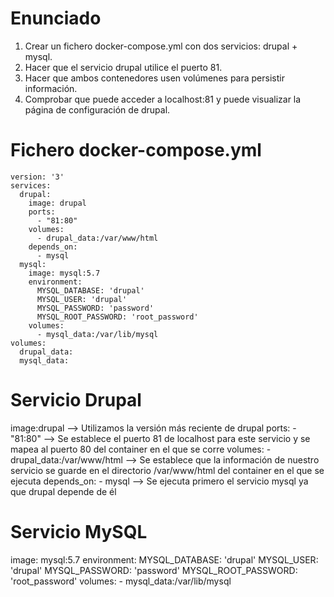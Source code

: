 # Enunciado #
1. Crear un fichero docker-compose.yml con dos servicios: drupal + mysql.
2. Hacer que el servicio drupal utilice el puerto 81.
3. Hacer que ambos contenedores usen volúmenes para persistir información.
4. Comprobar que puede acceder a localhost:81 y puede visualizar la página de configuración de drupal.
# Fichero docker-compose.yml #
```
version: '3'
services:
  drupal:
    image: drupal
    ports:
      - "81:80"
    volumes:
      - drupal_data:/var/www/html
    depends_on:
      - mysql
  mysql:
    image: mysql:5.7
    environment:
      MYSQL_DATABASE: 'drupal'
      MYSQL_USER: 'drupal'
      MYSQL_PASSWORD: 'password'
      MYSQL_ROOT_PASSWORD: 'root_password'
    volumes:
      - mysql_data:/var/lib/mysql
volumes:
  drupal_data:
  mysql_data:
```
# Servicio Drupal #
image:drupal --> Utilizamos la versión más reciente de drupal
ports: - "81:80" --> Se establece el puerto 81 de localhost para este servicio y se mapea al puerto 80 del container en el que se corre
volumes: - drupal_data:/var/www/html  --> Se establece que la información de nuestro servicio se guarde en el directorio /var/www/html del container en el que se ejecuta
depends_on: - mysql --> Se ejecuta primero el servicio mysql ya que drupal depende de él

# Servicio MySQL #
 image: mysql:5.7
    environment:
      MYSQL_DATABASE: 'drupal'
      MYSQL_USER: 'drupal'
      MYSQL_PASSWORD: 'password'
      MYSQL_ROOT_PASSWORD: 'root_password'
    volumes:
      - mysql_data:/var/lib/mysql
